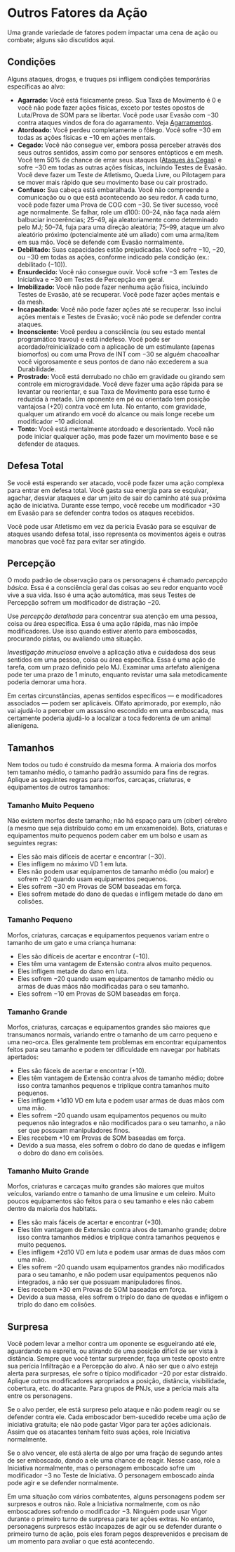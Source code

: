# Outros Fatores da Ação

Uma grande variedade de fatores podem impactar uma cena de ação ou combate; alguns são discutidos aqui.

## Condições

Alguns ataques, drogas, e truques psi infligem condições temporárias específicas ao alvo:

<!--sort-->

- **Agarrado:** Você está fisicamente preso. Sua Taxa de Movimento é 0 e você não pode fazer ações físicas, exceto por testes opostos de Luta/Prova de SOM para se libertar. Você pode usar Evasão com −30 contra ataques vindos de fora do agarramento. Veja [Agarramentos](02-melee-combat.md#agarramentos).
- **Atordoado:** Você perdeu completamente o fôlego. Você sofre −30 em todas as ações físicas e −10 em ações mentais.
- **Cegado:** Você não consegue ver, embora possa perceber através dos seus outros sentidos, assim como por sensores entópticos e em mesh. Você tem 50% de chance de errar seus ataques ([Ataques às Cegas](15-special-attacks.md#ataques-às-cegas)) e sofre −30 em todas as outras ações físicas, incluindo Testes de Evasão. Você deve fazer um Teste de Atletismo, Queda Livre, ou Pilotagem para se mover mais rápido que seu movimento base ou cair prostrado.
- **Confuso:** Sua cabeça está embaralhada. Você não compreende a comunicação ou o que está acontecendo ao seu redor. A cada turno, você pode fazer uma Prova de COG com −30. Se tiver sucesso, você age normalmente. Se falhar, role um d100: 00–24, não faça nada além balbuciar incoerências; 25–49, aja aleatoriamente como determinado pelo MJ; 50–74, fuja para uma direção aleatória; 75–99, ataque um alvo aleatório próximo (potencialmente até um aliado) com uma arma/item em sua mão. Você se defende com Evasão normalmente.
- **Debilitado:** Suas capacidades estão prejudicadas. Você sofre −10, −20, ou −30 em todas as ações, conforme indicado pela condição (ex.: debilitado (−10)).
- **Ensurdecido:** Você não consegue ouvir. Você sofre −3 em Testes de Iniciativa e −30 em Testes de Percepção em geral.
- **Imobilizado:** Você não pode fazer nenhuma ação física, incluindo Testes de Evasão, até se recuperar. Você pode fazer ações mentais e da mesh.
- **Incapacitado:** Você não pode fazer ações até se recuperar. Isso inclui ações mentais e Testes de Evasão; você não pode se defender contra ataques.
- **Inconsciente:** Você perdeu a consciência (ou seu estado mental programático travou) e está indefeso. Você pode ser acordado/reinicializado com a aplicação de um estimulante (apenas biomorfos) ou com uma Prova de INT com −30 se alguém chacoalhar você vigorosamente e seus pontos de dano não excederem a sua Durabilidade.
- **Prostrado:** Você está derrubado no chão em gravidade ou girando sem controle em microgravidade. Você deve fazer uma ação rápida para se levantar ou reorientar, e sua Taxa de Movimento para esse turno é reduzida à metade. Um oponente em pé ou orientado tem posição vantajosa (+20) contra você em luta. No entanto, com gravidade, qualquer um atirando em você do alcance ou mais longe recebe um modificador −10 adicional.
- **Tonto:** Você está mentalmente atordoado e desorientado. Você não pode iniciar qualquer ação, mas pode fazer um movimento base e se defender de ataques.

## Defesa Total

Se você está esperando ser atacado, você pode fazer uma ação complexa para entrar em defesa total. Você gasta sua energia para se esquivar, agachar, desviar ataques e dar um jeito de sair do caminho até sua próxima ação de iniciativa. Durante esse tempo, você recebe um modificador +30 em Evasão para se defender contra todos os ataques recebidos.

Você pode usar Atletismo em vez da perícia Evasão para se esquivar de ataques usando defesa total, isso representa os movimentos ágeis e outras manobras que você faz para evitar ser atingido.

## Percepção

O modo padrão de observação para os personagens é chamado _percepção básica_. Essa é a consciência geral das coisas ao seu redor enquanto você vive a sua vida. Isso é uma ação automática, mas seus Testes de Percepção sofrem um modificador de distração −20.

Use _percepção detalhada_ para concentrar sua atenção em uma pessoa, coisa ou área específica. Essa é uma ação rápida, mas não impõe modificadores. Use isso quando estiver atento para emboscadas, procurando pistas, ou avaliando uma situação.

_Investigação minuciosa_ envolve a aplicação ativa e cuidadosa dos seus sentidos em uma pessoa, coisa ou área específica. Essa é uma ação de tarefa, com um prazo definido pelo MJ. Examinar uma artefato alienígena pode ter uma prazo de 1 minuto, enquanto revistar uma sala metodicamente poderia demorar uma hora.

Em certas circunstâncias, apenas sentidos específicos — e modificadores associados — podem ser aplicáveis. Olfato aprimorado, por exemplo, não vai ajudá-lo a perceber um assassino escondido em uma emboscada, mas certamente poderia ajudá-lo a localizar a toca fedorenta de um animal alienígena.

## Tamanhos

Nem todos ou tudo é construído da mesma forma. A maioria dos morfos tem tamanho médio, o tamanho padrão assumido para fins de regras. Aplique as seguintes regras para morfos, carcaças, criaturas, e equipamentos de outros tamanhos:

### Tamanho Muito Pequeno

Não existem morfos deste tamanho; não há espaço para um (ciber) cérebro (a mesmo que seja distribuído como em um enxamenoide). Bots, criaturas e equipamentos muito pequenos podem caber em um bolso e usam as seguintes regras:

- Eles são mais difíceis de acertar e encontrar (−30).
- Eles infligem no máximo VD 1 em luta.
- Eles não podem usar equipamentos de tamanho médio (ou maior) e sofrem −20 quando usam equipamentos pequenos.
- Eles sofrem −30 em Provas de SOM baseadas em força.
- Eles sofrem metade do dano de quedas e infligem metade do dano em colisões.

### Tamanho Pequeno

Morfos, criaturas, carcaças e equipamentos pequenos variam entre o tamanho de um gato e uma criança humana:

- Eles são difíceis de acertar e encontrar (−10).
- Eles têm uma vantagem de Extensão contra alvos muito pequenos.
- Eles infligem metade do dano em luta.
- Eles sofrem −20 quando usam equipamentos de tamanho médio ou armas de duas mãos não modificadas para o seu tamanho.
- Eles sofrem −10 em Provas de SOM baseadas em força.

### Tamanho Grande

Morfos, criaturas, carcaças e equipamentos grandes são maiores que transumanos normais, variando entre o tamanho de um carro pequeno e uma neo-orca. Eles geralmente tem problemas em encontrar equipamentos feitos para seu tamanho e podem ter dificuldade em navegar por habitats apertados:

- Eles são fáceis de acertar e encontrar (+10).
- Eles têm vantagem de Extensão contra alvos de tamanho médio; dobre isso contra tamanhos pequenos e triplique contra tamanhos muito pequenos.
- Eles infligem +1d10&nbsp;VD em luta e podem usar armas de duas mãos com uma mão.
- Eles sofrem −20 quando usam equipamentos pequenos ou muito pequenos não integrados e não modificados para o seu tamanho, a não ser que possuam manipuladores finos.
- Eles recebem +10 em Provas de SOM baseadas em força.
- Devido a sua massa, eles sofrem o dobro do dano de quedas e infligem o dobro do dano em colisões.

### Tamanho Muito Grande

Morfos, criaturas e carcaças muito grandes são maiores que muitos veículos, variando entre o tamanho de uma limusine e um celeiro. Muito poucos equipamentos são feitos para o seu tamanho e eles não cabem dentro da maioria dos habitats.

- Eles são mais fáceis de acertar e encontrar (+30).
- Eles têm vantagem de Extensão contra alvos de tamanho grande; dobre isso contra tamanhos médios e triplique contra tamanhos pequenos e muito pequenos.
- Eles infligem +2d10&nbsp;VD em luta e podem usar armas de duas mãos com uma mão.
- Eles sofrem −20 quando usam equipamentos grandes não modificados para o seu tamanho, e não podem usar equipamentos pequenos não integrados, a não ser que possuam manipuladores finos.
- Eles recebem +30 em Provas de SOM baseadas em força.
- Devido a sua massa, eles sofrem o triplo do dano de quedas e infligem o triplo do dano em colisões.

## Surpresa

Você podem levar a melhor contra um oponente se esgueirando até ele, aguardando na espreita, ou atirando de uma posição difícil de ser vista à distância. Sempre que você tentar surpreender, faça um teste oposto entre sua perícia Infiltração e a Percepção do alvo. A não ser que o alvo esteja alerta para surpresas, ele sofre o típico modificador −20 por estar distraído. Aplique outros modificadores apropriados a posição, distância, visibilidade, cobertura, etc. do atacante. Para grupos de PNJs, use a perícia mais alta entre os personagens.

Se o alvo perder, ele está surpreso pelo ataque e não podem reagir ou se defender contra ele. Cada emboscador bem-sucedido recebe uma ação de iniciativa gratuita; ele não pode gastar Vigor para ter ações adicionais. Assim que os atacantes tenham feito suas ações, role Iniciativa normalmente.

Se o alvo vencer, ele está alerta de algo por uma fração de segundo antes de ser emboscado, dando a ele uma chance de reagir. Nesse caso, role a Iniciativa normalmente, mas o personagem emboscado sofre um modificador −3 no Teste de Iniciativa. O personagem emboscado ainda pode agir e se defender normalmente.

Em uma situação com vários combatentes, alguns personagens podem ser surpresos e outros não. Role a Iniciativa normalmente, com os não emboscadores sofrendo o modificador −3. Ninguém pode usar Vigor durante o primeiro turno de surpresa para ter ações extras. No entanto, personagens surpresos estão incapazes de agir ou se defender durante o primeiro turno de ação, pois eles foram pegos desprevenidos e precisam de um momento para avaliar o que está acontecendo.
